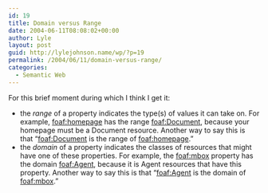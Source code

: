 ```yaml
---
id: 19
title: Domain versus Range
date: 2004-06-11T08:08:02+00:00
author: Lyle
layout: post
guid: http://lylejohnson.name/wp/?p=19
permalink: /2004/06/11/domain-versus-range/
categories:
  - Semantic Web
---
```

For this brief moment during which I think I get it: 

  * the _range_ of a property indicates the type(s) of values it can take on. For example, [foaf:homepage](http://xmlns.com/foaf/0.1/homepage) has the range [foaf:Document](http://xmlns.com/foaf/0.1/Document), because your homepage must be a Document resource. Another way to say this is that &#8220;[foaf:Document](http://xmlns.com/foaf/0.1/Document) is the range of [foaf:homepage](http://xmlns.com/foaf/0.1/homepage).&#8221;
  * the _domain_ of a property indicates the classes of resources that might have one of these properties. For example, the [foaf:mbox](http://xmlns.com/foaf/0.1/mbox) property has the domain [foaf:Agent](http://xmlns.com/foaf/0.1/Agent), because it is Agent resources that have this property. Another way to say this is that &#8220;[foaf:Agent](http://xmlns.com/foaf/0.1/Agent) is the domain of [foaf:mbox](http://xmlns.com/foaf/0.1/mbox).&#8221;